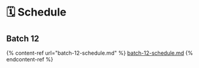 # 🗓 Schedule

## Batch 12

{% content-ref url="batch-12-schedule.md" %}
[batch-12-schedule.md](batch-12-schedule.md)
{% endcontent-ref %}
